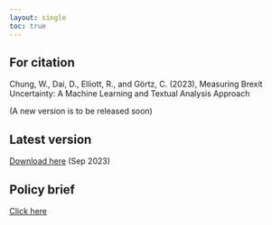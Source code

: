 ```yaml
---
layout: single
toc: true
---
```


## For citation
Chung, W., Dai, D., Elliott, R., and Görtz, C. (2023), Measuring Brexit Uncertainty: A Machine Learning and Textual Analysis Approach 

(A new version is to be released soon) 

## Latest version
[Download here](https://www.dropbox.com/scl/fi/8mfzxvvqkc4c389iqexj4/Measuring-Brexit-Uncertainty.pdf?rlkey=bxvpkfvaij51f3xy1p2fab1ee&dl=0) (Sep 2023) 

## Policy brief
[Click here](https://www.birmingham.ac.uk/research/public-affairs/policy-briefings/2022/measuring-brexit-uncertainty.aspx)
